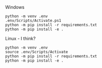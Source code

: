 Windows
```
python -m venv .env
.env/Scripts/Activate.ps1
python -m pip install -r requirements.txt
python -m pip install -e .
```


Linux - I think?
```
python -m venv .env
source .env/Scripts/Activate
python -m pip install -r requirements.txt
python -m pip install -e .
```